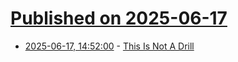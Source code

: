 # [Published on 2025-06-17](index.md)

* [2025-06-17, 14:52:00](https://soylentnews.org/breakingnews/article.pl?sid=25/06/17/1439252&from=rss) - [This Is Not A Drill](https://soylentnews.org/breakingnews/article.pl?sid=25/06/17/1439252&from=rss)
